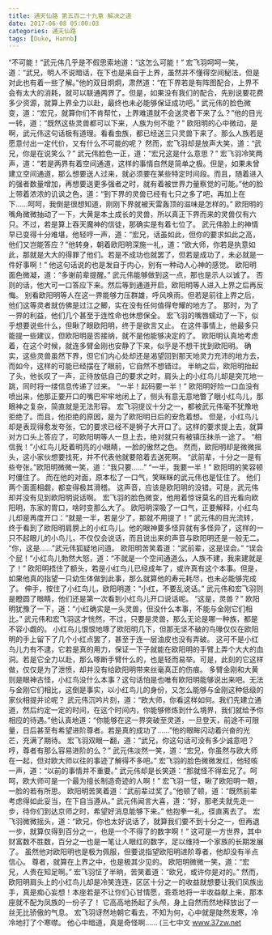 ```yaml
---
title: 通天仙路 第五百二十九章 解决之道
date: 2017-06-08 05:00:03
categories: 通天仙路
tags: [Duke, Hannb]
---
```


“不可能！”武元伟几乎是不假思索地道：“这怎么可能！”
宏飞羽呵呵一笑，道：“武兄，明人不说暗话，在下也是来自于上界，虽然并不懂得空间秘法，但是对此也有着一些了解。”他的双目炯炯，肃然道：“在下界若是有阵图配合，上界不会有太大的消耗，就可以联通两界了。但是，如果没有我们的配合，先别说要花费多少资源，就算上界全力以赴，最终也未必能够保证成功吧。”
武元伟的脸色微变，道：“宏兄，就算你们不肯帮忙，上界难道就不会送灵者下来了么？”他的目光一转，道：“既然这些灵兽都可以下来，人族为何不能？”
欧阳明的心中微动，是啊，武元伟这句话极有道理。看看虫族，都已经送三只灵兽下来了。那么人族若是愿意付出一定代价，又有什么不可能的呢？
然而，宏飞羽却是放声大笑，道：“武兄，你是在说笑么？”
武元伟脸色一正，道：“宏兄这是什么意思？”
宏飞羽冷笑两声，道：“若是两界有着空间通道，这样的事情自然是简单之极。但是，如果未曾建立空间通道，那么想要送人过来，就必须要在某些特定时间段。而且，随着进入的强者数量增加，再想要送更多强者之时，就有着被世界力量察觉的可能。”他的脸上带着浓浓的讥讽之色，道：“到下界的灵兽已经有七只之多了吧，再加上在下……呵呵，我倒是很想知道，刚刚下界就被天雷轰顶的滋味是怎样的。”
欧阳明的嘴角微微抽动了一下，大黄是本土成长的灵兽，所以真正下界而来的灵兽仅有六只。不过，若是算上吞天魔神的信徒，那确实是有着七位了。
武元伟脸上的神情早已变得十分难堪，他轻哼一声，道：“宏兄，话虽如此，但你的要求如此之高，他们又岂能答应？”他转身，朝着欧阳明深施一礼，道：“欧大师，你若是执意如此，那就是大大的得罪了他们。若是不成功也就罢了，但若是成功了，未必就是一件好事啊！”
他这句话说的也是发自于内心，别有一种动人心神的感觉。
欧阳明面色微凝，道：“多谢前辈提醒。”
武元伟能够做到这一点，那也是示人以诚了。
否则的话，他大可一口答应下来。然后等到通道开启，欧阳明等人进入上界之后再反悔。
别看欧阳明等人在这一界能够力压群雄，呼风唤雨。但若是前往上界之后，他们这等灵者就仿佛是过江之鲫，实在没有任何值得夸耀的地方了。
那时，为了一界的利益，他们几个甚至于连性命也休想保全。
宏飞羽的嘴唇蠕动了一下，似乎想要说些什么，但瞅了眼欧阳明，终于是欲言又止。
在这件事情上，他最多只能提一些建议，但欧阳明是否接纳，就不是他能够决定的了。
欧阳明认真地考虑着，在这个时候，就连多臂金刚也安静了下来，似乎是不想干扰到欧阳明。
确实，这些灵兽虽然下界，但它们内心处却还是渴望回到那天地灵力充沛的地方去，而如今，这样的可能已经摆在了眼前，它自然不想错过。
半晌之后，欧阳明抬起了头，他长叹了一声，正待放低自己的要求之时，肩头上的小红鸟儿却是突兀地一跳，同时将一缕信息传递了过来。
“一半！起码要一半！”
欧阳明好险一口血没有喷出来，他那正要开口的嘴巴牢牢地闭上了，侧头有意无意地瞥了眼小红鸟儿，那眼神之复杂，简直就是无法形容。
宏飞羽提议十分之一，都被武元伟毫不犹豫地拒绝了。而且，他拒绝的原因，是为了欧阳明日后的安危着想。
但是，小红鸟儿却是表现得愈发夸张，它的要求已经不是狮子大开口了。这样的要求提上去，就算对方口头上答应了，可欧阳明等人一旦上去，绝对就只有被镇压抹杀一途了。
“相信我！”小红鸟儿眨着明亮的小眼睛，一脸的傲然之色。
然而，欧阳明却是微微摇头，这小家伙想要找死，并不代表他就要陪着去送死啊。
“武前辈，十分之一是有些夸张。”欧阳明微微一笑，道：“我只要……”
“一半，我要一半！”
欧阳明的笑容顿时僵住了。
而在他的对面，原本松了一口气，笑眯眯的武元伟也是怔住了。
他们两个面面相觑，都变得极其滑稽。
这声音，应该是欧阳明的没错。可是，武元伟却并没有见到欧阳明说话啊。
宏飞羽的脸色微变，他用着惊讶莫名的目光看向欧阳明，东家的胃口，啥时变那么大了。
欧阳明深吸了一口气，正要解释，小红鸟儿却是再度开口：“就是一半，若是少了，那就不用提了！”
武元伟的目光流转，终于看到了欧阳明肩膀上的小红鸟儿。他的眼神要多怪异就有多怪异了，这样的一只不起眼儿的小鸟儿，不仅仅会说话，而且说出来的声音与欧阳明还是一般无二。
“你，这是……”武元伟狐疑地问道。
欧阳明苦笑着道：“武前辈，这是误会。”
“误会个屁！”小红鸟儿勃然大怒，道：“不就是一个空间通道么，人族不建，我来建就是了！”
欧阳明捂住了额头，若是小红鸟儿已经成年了，或许真有这个本事。但是，如果他真的指望一只幼生体做到此事，那么就算他的寿元耗尽，也未必能够完成了。
伸手，按住了小红鸟儿，欧阳明道：“小红，不要乱说话。”
武元伟和宏飞羽则是瞪圆了眼睛，他们还是第一次看到小红鸟儿开口说话呢。
“这是，灵兽？”
欧阳明犹豫了一下，道：“小红确实是一头灵兽，但没什么本事，不能与金刚它们相比。”
武元伟和宏飞羽这才恍然，不过，只要是灵兽，那么无论是哪一种族，都是不容小觑的。
小红鸟儿恨恨地啄了欧阳明几下，但那无坚不破的鸟喙仅仅在欧阳明的手上留下了几个小红点罢了，甚至于连一层油皮也没有弄破。
这可不是小红鸟儿力有不逮，它若是真的用力，保证一下子就能在欧阳明的手臂上弄个大大的血洞。若是它全力以赴，那么啄断手臂什么的，也是轻而易举。可是，此刻的它这样做，仅仅是为了泄愤，却并没有给欧阳明带来丝毫真正的伤痕。
多臂金刚和大黄则是眼神古怪，小红鸟没什么本事？这句话怕是也唯有欧阳明能够说出来吧。无法与金刚它们相比，这倒是事实，以小红鸟儿的身份，又怎么能够与金刚这种低级的家伙相提并论呢？
武元伟沉吟片刻，道：“欧大师，你看这样如何。我们先建立通道，然后约定一定的时间，在这个时间内，你能够修炼到什么境界，我们就给予你相应的待遇。”他认真地道：“你能够在这一界突破至灵道，一旦登天，前途不可限量，日后甚至有希望进阶尊者。若是真的成功了……”他的眼眸闪动着兴奋的光芒，充满了期待。
宏飞羽双眼一翻，道：“武兄，你这句话可没有多少诚意吧？哼，尊者有那么容易进阶的么？”
武元伟淡然一笑，道：“宏兄，你虽然与欧大师在一起，但对欧大师以往的事迹了解得不多吧。”
宏飞羽的脸色微微发红，他轻咳一声，道：“以前的事情并不重要。”
武元伟却是长笑道：“那就怪不得宏兄了。呵呵，欧大师可是一个最为擅长制造奇迹的人啊！”
宏飞羽一怔，瞅了欧阳明一眼，一脸的若有所思。
欧阳明苦笑着道：“武前辈过奖了。”他顿了顿，道：“既然前辈考虑得如此妥当，在下自当遵从。”
武元伟闻言大喜，道：“好，那老夫就先走一步，待你们到达京师之时，希望好消息能够下来。”
他抱拳一礼，径直离去了。
宏飞羽微微摇头，道：“欧兄，你也太好说话了，就算我们要不到十分之一，但再退一步，就算仅得到百分之一，也是一个不得了的数字啊！”
这可是一方世界，其中财富数不胜数，百分之一也是一笔让人眼红的数字，足以维持一个家族的长期发展了。
虽然他对欧阳明也是极为佩服，但要说指望欧阳明进阶尊者，他却没有半点信心。
尊者，就算在上界之中，也是极其少见的。
欧阳明微微一笑，道：“宏兄，人贵在知足啊。”
宏飞羽怔了半晌，苦笑着道：“欧兄，或许你是对的。”
然而，欧阳明肩头上的小红鸟儿却是冷笑连连，区区十分之一的收益就想要让我们凤族出手，真是痴心妄想！本座若是不让你们心甘情愿，乖乖地将一半收益献上来，那本座就不配为凤族的一份子了！
它高高地扬起了头颅，身上自然而然地释放出了一丝无比骄傲的气息。
宏飞羽讶然地朝它看去，不知为何，心中就是陡然发寒，冷冷地打了个寒噤。
他心中暗道，真是奇怪啊……
(三七中文 www.37zw.net